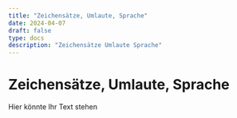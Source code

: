 ```yaml
---
title: "Zeichensätze, Umlaute, Sprache"
date: 2024-04-07
draft: false
type: docs
description: "Zeichensätze Umlaute Sprache"
---
```


# Zeichensätze, Umlaute, Sprache

Hier könnte Ihr Text stehen